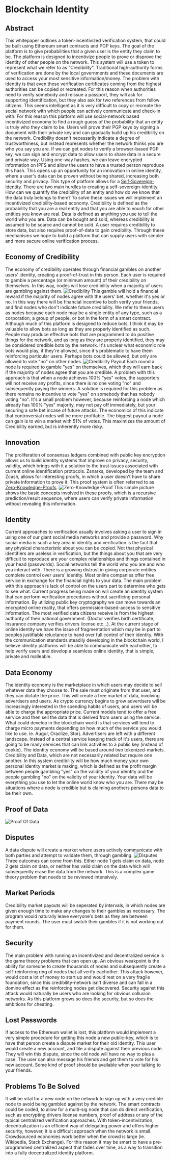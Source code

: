 # Blockchain Identity


## Abstract
This whitepaper outlines a token-incentivized verification system, that could be built using Ethereum smart contracts and PGP keys. The goal of the platform is to give probabilities that a given user is the entity they claim to be. The platform is designed to incentivize people to prove or disprove the identity of other people on the network. This system will use a token to represent what we refer to as "Credibility". Traditional high-authority forms of verification are done by the local governments and these documents are used to access your most sensitive information/money. The problem with identity is that even these verification certificates coming from the highest authorities can be copied or recreated. For this reason when authorities need to verify somebody and reissue a passport, they will ask for supporting identification, but they also ask for two references from fellow citizens. This seems intelligent as it is very difficult to copy or recreate the social network with which people can actively communicate and check-in with. For this reason this platform will use social-network based incentivized economy to find a rough guess of the probability that an entity is truly who they claim to be. Users will prove their PGP keys by signing a document with their private key and can gradually build up his credibility on the network. Credibility doesn't necessarily indicate a degree of trustworthiness, but instead represents whether the network thinks you are who you say you are. If we can get nodes to verify a browser-based PGP key, we can sign and encrypt data to allow users to share data in a secure and private way. Using one-way hashes, we can leave encrypted information on IPFS and allow the users to have a trusted person reproduce this hash. This opens up an opportunity for an innovation in online identity, where a user's data can be proven without being shared, increasing both security and privacy. This type of platform allows for a [Self-Sovereign-Identity](http://www.coindesk.com/path-self-sovereign-identity/). There are two main hurdles to creating a self-sovereign-identity. How can we quantify the credibility of an entity and how do we know that the data truly belongs to them? To solve these issues we will implement an incentivized credibility-based economy. Credibility is defined as the probability that you are a real entity and that you are able to vouch for other entities you know are real. Data is defined as anything you use to tell the world who you are. Data can be bought and sold, whereas credibility is assumed to be scarce and cannot be sold.  A user requires credibility to store data, but also requires proof-of-data to gain credibility. Through these mechanisms we hope to build a platform that can supply users with simpler and more secure online verification process. 

## Economy of Credibility
The economy of credibility operates through financial gambles on another users' identity, creating a proof-of-trust in this person. Each user is required to gamble a percentage (or minimum amount) of their credibility on themselves. In this way, nodes will lose credibility when a majority of users are gambling against them. 
![Credibility](https://github.com/kyledewy/BlockchainVerify/blob/master/charts/credibilitymarket.png)
This gamble will hold a financial reward if the majority of nodes agree with the users' bet, whether it's yes or no. In this way there will be financial incentive to both verify your friends, and find nodes who don't indicate future credibility.  We refer to these users as nodes because each node may be a single entity of any type, such as a corporation, a group of people, or bot in the form of a smart contract. Although much of this platform is designed to reduce bots, I think it may be valuable to allow bots as long as they are properly identified as such. People may produce effective bots that are programmed to do positive things for the network, and as long as they are properly identified, they may be considered credible bots by the network. It's unclear what economic role bots would play, if they're allowed, since it's problematic to have them reinforcing particular users. Perhaps bots could be allowed, but only are allowed to vote "no" on other nodes.
![Credibility Payout](https://github.com/kyledewy/BlockchainVerify/blob/master/charts/credibilitypayout.png) Each round a node is required to gamble "yes" on themselves, which they will earn back if the majority of nodes agree that you are credible. A problem with this approach is that when a node achieves 100% "yes" votes, the supporters will not receive any profits, since there is no one voting "no" and subsequently paying the winners. A solution is required for this problem as there remains no incentive to vote "yes" on somebody that has nobody voting "no". It's a small problem however, because reinforcing a node which already has 100% "yes" majority, may not pay off immediately, but your securing a safe bet incase of future attacks. The economics of this indicate that controversial nodes will be more profitable. The biggest payout a node can gain is to win a market with 51% of votes. This maximizes the amount of Credibility earned, but is inherently more risky. 


## Innovation
The proliferation of consensus ledgers combined with public key encryption allows us to build identity systems that improve on privacy, security, validity, which brings with it a solution to the trust issues associated with current online identification protocols. Zsnarks, developed by the team and Zcash, allows for interesting proofs, in which a user doesn't have to share private information to prove it. This proof system is often referred to as [Zero-Knowledge-Proofs](https://en.wikipedia.org/wiki/Zero-knowledge_proof). ![Zero-Knowledge-Proof](https://github.com/kyledewy/BlockchainVerify/blob/master/charts/zeroknowledge.png) This simple picture shows the basic concepts involved in these proofs, which is a recursive prediction/result sequence, where users can verify private information without revealing this information. 


## Identity
Current approaches to verification usually involves asking a user to sign in using one of our giant social media networks and provide a password. Why social media is such a key area in identity and verification is the fact that any physical characteristic about you can be copied. Not that physical identifiers are useless in verification, but the things about you that are very difficult to reproduce are your complex relationships and things contained in your head (passwords). Social networks tell the world who you are and who you interact with. There is a growing distrust in giving corporate entities complete control over users' identity. Most online companies offer free service in exchange for the financial rights to your data. The main problem with this approach is lack of control on the users part to determine who gets to see what. Current progress being made on  will create an identity system that can perform verification procedures without sacrificing personal information.  By utilizing public key cryptography we can move towards an encrypted online reality, that offers permission-based-access to sensitive information. The most verified data citizens receive is from the highest authority of their national government. (Doctor verifies birth certificate, Insurance company verifies drivers license etc...).  At the current stage of online identity we have the issue of fragmentation which may be in part to peoples justifiable reluctance to hand over full control of their identity. With the communication standards steadily developing in the blockchain world, I believe identity platforms will be able to communicate with eachother, to help verify users and develop a seamless online identity, that is simple, private and malleable. 


## Data Economy
The identity economy is the marketplace in which users may decide to sell whatever data they choose to. The sale must originate from that user, and they can dictate the price. This will create a free market of data, involving advertisers and users. As crypto currency begins to grow advertisers will be increasingly interested in the spending habits of users, and users will be able to charge the appropriate price. Current models tend to offer a free service and then sell the data that is derived from users using the service. What could develop in the blockchain world is that services will tend to charge micro payments depending on how much of the service you would like to use. ie. Augur, Oraclize, Storj. Advertisers are left with a different landscape. Instead of a central service keeping track of it's users, there are going to be many services that can link activities to a public key (instead of cookie). The identity economy will be based around two tokenized-markets. Credibility and Data, which are not necessarily related but require one another. In this system credibility will be how much money your own personal identity market is making, which is defined as the profit margin between people gambling "yes" on the validity of your identity and the people gambling "no" on the validity of your identity. Your data will be everything you use to let the online world know who you are. There may be situations where a node is credible but is claiming anothers persons data to be their own.

## Proof of Data 
![Proof Of Data](https://github.com/kyledewy/BlockchainVerify/blob/master/charts/dataproof.png)

## Disputes
A data dispute will create a market where users actively communicate with both parties and attempt to validate them, through gambling. 
![Disputes](https://github.com/kyledewy/BlockchainVerify/blob/master/charts/disputes.png)
Three outcomes can come from this. Either node 1 gets claim on data, node 2 gets claim on data, or neither has valid claim on the data which will subsequently erase the data from the network. This is a complex game theory problem that needs to be reviewed intensively. 


## Market Periods
Credibility market payouts will be seperated by intervals, in which nodes are given enough time to make any changes to their gambles as necessary. The program would naturally leave everyone's bets as they are between payment rounds. The user must switch their gambles if it is not working out for them. 

## Security 
The main problem with running an incentivized and decentralized service is the game theory problems that can open up. An obvious weakpoint is the ability for someone to create thousands of nodes and subsequently create a self-reinforcing ring of nodes that all verify eachother. This attack however, would cost a lot of money to start up and would rest on a very fragile foundation, since this credibility-network isn't diverse and can fall in a domino effect as the reinforcing nodes get discovered. Security against this attack would naturally be users who are looking for obvious collusion networks. As this platform grows so does the security, but so does the ambitions for cheating. 

## Lost Passwords
If access to the Ethereum wallet is lost, this platform would implement a very simple procedure for getting this node a new public-key, which is to have that person create a dispute market for their old identity. This user would create a new account, and file a dispute against their previous node. They will win this dispute, since the old node will have no way to plea a case. The user can also message his friends and get them to vote for his new account. Some kind of proof should be available when your talking to your friends. 


## Problems To Be Solved
It will be vital for a new node on the network to sign up with a very credible node to avoid being gambled against by the network. The smart contracts could be coded, to allow for a multi-sig node that can do direct verification, such as encrypting drivers license numbers, proof of address or any of the typical centralized verification approaches. With token-incentivization, decentralization is an efficient way of delegating power and offers higher security, however, it is a difficult approach when the network is small. Crowdsourced economies work better when the crowd is large (ie. Wikipedia, Stack Exchange). For this reason it may be smart to have a pre-programmed centralized aspect that fades over time, as a way to transition into a fully decentralized identity platform. 
